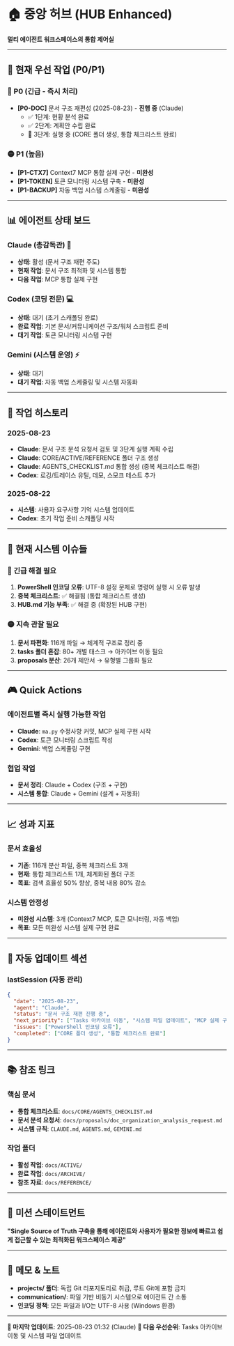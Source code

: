 # 🏠 중앙 허브 (HUB Enhanced)

**멀티 에이전트 워크스페이스의 통합 제어실**

---

## 🎯 현재 우선 작업 (P0/P1)

### 🔴 P0 (긴급 - 즉시 처리)
- **[P0-DOC]** 문서 구조 재편성 (2025-08-23) - **진행 중** (Claude)
  - ✅ 1단계: 현황 분석 완료
  - ✅ 2단계: 계획안 수립 완료  
  - 🔄 3단계: 실행 중 (CORE 폴더 생성, 통합 체크리스트 완료)

### 🟡 P1 (높음)
- **[P1-CTX7]** Context7 MCP 통합 실제 구현 - **미완성**
- **[P1-TOKEN]** 토큰 모니터링 시스템 구축 - **미완성**
- **[P1-BACKUP]** 자동 백업 시스템 스케줄링 - **미완성**

---

## 📊 에이전트 상태 보드

### Claude (총감독관) 🧠
- **상태**: 활성 (문서 구조 재편 주도)
- **현재 작업**: 문서 구조 최적화 및 시스템 통합
- **다음 작업**: MCP 통합 실제 구현

### Codex (코딩 전문) 💻  
- **상태**: 대기 (초기 스캐폴딩 완료)
- **완료 작업**: 기본 문서/커뮤니케이션 구조/워처 스크립트 준비
- **대기 작업**: 토큰 모니터링 시스템 구현

### Gemini (시스템 운영) ⚡
- **상태**: 대기
- **대기 작업**: 자동 백업 스케줄링 및 시스템 자동화

---

## 📅 작업 히스토리

### 2025-08-23
- **Claude**: 문서 구조 분석 요청서 검토 및 3단계 실행 계획 수립
- **Claude**: CORE/ACTIVE/REFERENCE 폴더 구조 생성
- **Claude**: AGENTS_CHECKLIST.md 통합 생성 (중복 체크리스트 해결)
- **Codex**: 로깅/트레이스 유틸, 데모, 스모크 테스트 추가

### 2025-08-22  
- **시스템**: 사용자 요구사항 기억 시스템 업데이트
- **Codex**: 초기 작업 준비 스캐폴딩 시작

---

## 🚨 **현재 시스템 이슈들**

### 🔴 긴급 해결 필요
1. **PowerShell 인코딩 오류**: UTF-8 설정 문제로 명령어 실행 시 오류 발생
2. **중복 체크리스트**: ✅ 해결됨 (통합 체크리스트 생성)
3. **HUB.md 기능 부족**: ✅ 해결 중 (확장된 HUB 구현)

### 🟡 지속 관찰 필요  
1. **문서 파편화**: 116개 파일 → 체계적 구조로 정리 중
2. **tasks 폴더 혼잡**: 80+ 개별 태스크 → 아카이브 이동 필요
3. **proposals 분산**: 26개 제안서 → 유형별 그룹화 필요

---

## 🎮 **Quick Actions**

### 에이전트별 즉시 실행 가능한 작업
- **Claude**: `ma.py` 수정사항 커밋, MCP 실제 구현 시작
- **Codex**: 토큰 모니터링 스크립트 작성
- **Gemini**: 백업 스케줄링 구현

### 협업 작업
- **문서 정리**: Claude + Codex (구조 + 구현)
- **시스템 통합**: Claude + Gemini (설계 + 자동화)

---

## 📈 **성과 지표**

### 문서 효율성
- **기존**: 116개 분산 파일, 중복 체크리스트 3개
- **현재**: 통합 체크리스트 1개, 체계화된 폴더 구조
- **목표**: 검색 효율성 50% 향상, 중복 내용 80% 감소

### 시스템 안정성  
- **미완성 시스템**: 3개 (Context7 MCP, 토큰 모니터링, 자동 백업)
- **목표**: 모든 미완성 시스템 실제 구현 완료

---

## 🔄 **자동 업데이트 섹션**

### __lastSession__ (자동 관리)
```json
{
  "date": "2025-08-23",
  "agent": "Claude",
  "status": "문서 구조 재편 진행 중",
  "next_priority": ["Tasks 아카이브 이동", "시스템 파일 업데이트", "MCP 실제 구현"],
  "issues": ["PowerShell 인코딩 오류"],
  "completed": ["CORE 폴더 생성", "통합 체크리스트 완료"]
}
```

---

## 📚 **참조 링크**

### 핵심 문서
- **통합 체크리스트**: `docs/CORE/AGENTS_CHECKLIST.md`
- **문서 분석 요청서**: `docs/proposals/doc_organization_analysis_request.md`
- **시스템 규칙**: `CLAUDE.md`, `AGENTS.md`, `GEMINI.md`

### 작업 폴더
- **활성 작업**: `docs/ACTIVE/`
- **완료 작업**: `docs/ARCHIVE/`
- **참조 자료**: `docs/REFERENCE/`

---

## 🎯 **미션 스테이트먼트**

**"Single Source of Truth 구축을 통해 에이전트와 사용자가 필요한 정보에 빠르고 쉽게 접근할 수 있는 최적화된 워크스페이스 제공"**

---

## 📝 **메모 & 노트**

- **projects/ 폴더**: 독립 Git 리포지토리로 취급, 루트 Git에 포함 금지
- **communication/**: 파일 기반 비동기 시스템으로 에이전트 간 소통
- **인코딩 정책**: 모든 파일과 I/O는 UTF-8 사용 (Windows 환경)

---

**🔄 마지막 업데이트**: 2025-08-23 01:32 (Claude)
**🎯 다음 우선순위**: Tasks 아카이브 이동 및 시스템 파일 업데이트